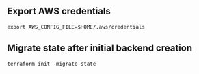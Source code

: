 ## Export AWS credentials
``` export AWS_CONFIG_FILE=$HOME/.aws/credentials ```

## Migrate state after initial backend creation
``` terraform init -migrate-state ```
